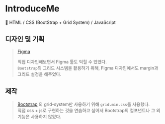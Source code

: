 # IntroduceMe
📖 HTML / CSS (BootStrap + Grid System) / JavaScript 


## 디자인 및 기획

> [Figma](https://www.figma.com/file/d6o7R1x5k2EnecXjzGbukU/introduce-%EC%82%AC%EC%9D%B4%ED%8A%B8?node-id=0%3A1)
>
> 직접 디자인해보면서 Figma 툴도 익힐 수 있었다. <br>
> `Bootstrap`의 그리드 시스템을 활용하기 위해, Figma 디자인에서도 margin과 그리드 설정을 해주었다.


## 제작

> [Bootstrap](https://getbootstrap.com/) 의 grid-system만 사용하기 위해
> `grid.min.css`를 사용했다. <br>
> 직접 css + js로 구현하는 것을 연습하고 싶어서 Bootstrap의 컴포넌트나 그 외 기능은 사용하지 않았다.

